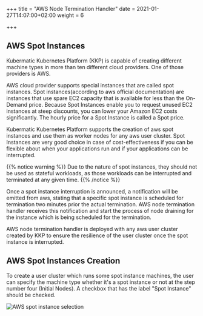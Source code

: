 +++
title = "AWS Node Termination Handler"
date = 2021-01-27T14:07:00+02:00
weight = 6

+++

## AWS Spot Instances

Kubermatic Kubernetes Platform (KKP) is capable of creating different machine types in more than ten different cloud providers.
One of those providers is AWS.

AWS cloud provider supports special instances that are called spot instances. Spot instances(according to aws official
documentation) are instances that use spare EC2 capacity that is available for less than the On-Demand price.
Because Spot Instances enable you to request unused EC2 instances at steep discounts, you can lower your Amazon EC2 costs significantly.
The hourly price for a Spot Instance is called a Spot price.

Kubermatic Kubernetes Platform supports the creation of aws spot instances and use them as worker nodes for any aws user cluster.
Spot Instances are very good choice in case of cost-effectiveness if you can be flexible about when your applications run and if
your applications can be interrupted.

{{% notice warning %}}
Due to the nature of spot instances, they should not be used as stateful workloads, as those workloads can be interrupted
and terminated at any given time.
{{% /notice %}}

Once a spot instance interruption is announced, a notification will be emitted from aws, stating that a specific spot instance
is scheduled for termination two minutes prior the actual termination. AWS node termination handler receives this notification
and start the process of node draining for the instance which is being scheduled for the termination.

AWS node termination handler is deployed with any aws user cluster created by KKP to ensure the resilience of the user
cluster once the spot instance is interrupted.

## AWS Spot Instances Creation
To create a user cluster which runs some spot instance machines, the user can specify the machine type whether it's a spot
instance or not at the step number four (Initial Nodes). A checkbox that has the label "Spot Instance" should be checked.

 ![AWS spot instance selection](/img/kubermatic/v2.24/guides/addons/spot_instance_selection.png?height=350px&classes=shadow,border "AWS spot instance selection")


